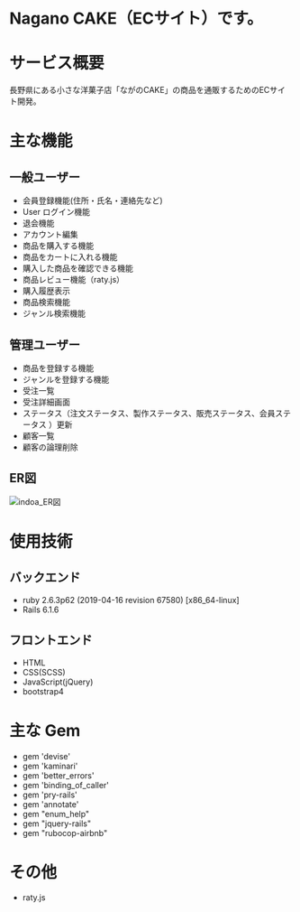 # Nagano CAKE（ECサイト）です。


# サービス概要
長野県にある小さな洋菓子店「ながのCAKE」の商品を通販するためのECサイト開発。


# 主な機能

## 一般ユーザー
* 会員登録機能(住所・氏名・連絡先など)
* User ログイン機能
* 退会機能
* アカウント編集
* 商品を購入する機能
* 商品をカートに入れる機能
* 購入した商品を確認できる機能
* 商品レビュー機能（raty.js）
* 購入履歴表示
* 商品検索機能
* ジャンル検索機能

## 管理ユーザー
* 商品を登録する機能
* ジャンルを登録する機能
* 受注一覧
* 受注詳細画面
* ステータス（注文ステータス、製作ステータス、販売ステータス、会員ステータス ）更新
* 顧客一覧
* 顧客の論理削除

## ER図

![indoa_ER図](https://user-images.githubusercontent.com/99533616/174832356-04ceb2d6-df72-47c6-a6f4-653b8271468f.jpg)

# 使用技術
## バックエンド
 * ruby 2.6.3p62 (2019-04-16 revision 67580) [x86_64-linux]
 * Rails 6.1.6

## フロントエンド
* HTML
* CSS(SCSS)
* JavaScript(jQuery)
* bootstrap4

# 主な Gem
* gem 'devise'
* gem 'kaminari'
* gem 'better_errors'
* gem 'binding_of_caller'
* gem 'pry-rails'
* gem 'annotate'
* gem "enum_help"
* gem "jquery-rails"
* gem "rubocop-airbnb"


# その他
* raty.js

